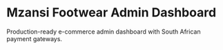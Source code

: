 # Mzansi Footwear Admin Dashboard

Production-ready e-commerce admin dashboard with South African payment gateways.
